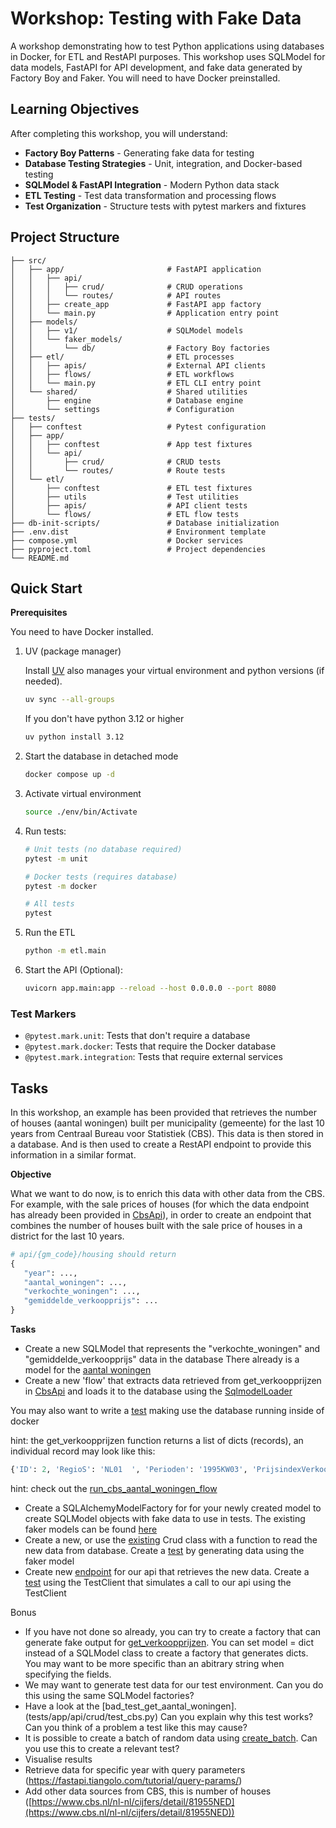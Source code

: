 # Workshop: Testing with Fake Data

A workshop demonstrating how to test Python applications using databases in Docker, for ETL and RestAPI purposes. This workshop uses SQLModel for data models, FastAPI for API development, and fake data generated by Factory Boy and Faker. You will need to have Docker preinstalled.

## Learning Objectives

After completing this workshop, you will understand:

- **Factory Boy Patterns** - Generating fake data for testing
- **Database Testing Strategies** - Unit, integration, and Docker-based testing
- **SQLModel & FastAPI Integration** - Modern Python data stack
- **ETL Testing** - Test data transformation and processing flows
- **Test Organization** - Structure tests with pytest markers and fixtures

## Project Structure

```
├── src/
│   ├── app/                       # FastAPI application
│   │   ├── api/
│   │   │   ├── crud/              # CRUD operations
│   │   │   └── routes/            # API routes
│   │   ├── create_app             # FastAPI app factory
│   │   └── main.py                # Application entry point
│   ├── models/
│   │   ├── v1/                    # SQLModel models
│   │   └── faker_models/
│   │       └── db/                # Factory Boy factories
│   ├── etl/                       # ETL processes
│   │   ├── apis/                  # External API clients
│   │   ├── flows/                 # ETL workflows
│   │   └── main.py                # ETL CLI entry point
│   └── shared/                    # Shared utilities
│       ├── engine                 # Database engine
│       └── settings               # Configuration
├── tests/
│   ├── conftest                   # Pytest configuration
│   ├── app/
│   │   ├── conftest               # App test fixtures
│   │   └── api/
│   │       ├── crud/              # CRUD tests
│   │       └── routes/            # Route tests
│   └── etl/
│       ├── conftest               # ETL test fixtures
│       ├── utils                  # Test utilities
│       ├── apis/                  # API client tests
│       └── flows/                 # ETL flow tests
├── db-init-scripts/               # Database initialization
├── .env.dist                      # Environment template
├── compose.yml                    # Docker services
├── pyproject.toml                 # Project dependencies
└── README.md
```

## Quick Start

**Prerequisites**

You need to have Docker installed.

1. UV (package manager)

    Install [UV](https://docs.astral.sh/uv/#installation) also manages your virtual environment and python versions (if needed).

    ```bash
    uv sync --all-groups
    ```

    If you don't have python 3.12 or higher
    ```bash
    uv python install 3.12
    ```

2. Start the database in detached mode

    ```bash
    docker compose up -d
    ```

3. Activate virtual environment

   ```bash
   source ./env/bin/Activate
   ```

4. Run tests:
   ```bash
   # Unit tests (no database required)
   pytest -m unit

   # Docker tests (requires database)
   pytest -m docker

   # All tests
   pytest
   ```

5. Run the ETL
   ```bash
   python -m etl.main
   ```

6. Start the API (Optional):
   ```bash
   uvicorn app.main:app --reload --host 0.0.0.0 --port 8080
   ```

### Test Markers
- `@pytest.mark.unit`: Tests that don't require a database
- `@pytest.mark.docker`: Tests that require the Docker database
- `@pytest.mark.integration`: Tests that require external services


## Tasks

In this workshop, an example has been provided that retrieves the number of houses (aantal woningen) built per municipality (gemeente) for the last 10 years from Centraal Bureau voor Statistiek (CBS). This data is then stored in a database. And is then used to create a RestAPI endpoint to provide this information in a similar format.

**Objective**

What we want to do now, is to enrich this data with other data from the CBS. For example, with the sale prices of houses (for which the data endpoint has already been provided in [CbsApi](src/etl/apis/cbs.py)), in order to create an endpoint that combines the number of houses built with the sale price of houses in a district for the last 10 years.

```python
# api/{gm_code}/housing should return
{
   "year": ...,
   "aantal_woningen": ...,
   "verkochte_woningen": ...,
   "gemiddelde_verkoopprijs": ...
}
```
**Tasks**

- Create a new SQLModel that represents the "verkochte_woningen" and "gemiddelde_verkoopprijs" data in the database 
There already is a model for the [aantal woningen](src/models/v1/cbs_aantal_woningen.py)
- Create a new 'flow' that extracts data retrieved from get_verkoopprijzen in [CbsApi](src/etl/apis/cbs.py) and loads it to the database using the [SqlmodelLoader](src/etl/flows/base.py)

You may also want to write a [test](tests/etl/flows/test_cbs_aantal_woningen.py) making use the database running inside of docker

hint: the get_verkoopprijzen function returns a list of dicts (records), an individual record may look like this:
```python
{'ID': 2, 'RegioS': 'NL01  ', 'Perioden': '1995KW03', 'PrijsindexVerkoopprijzen_1': 30, 'OntwikkelingTOVVoorgaandePeriode_2': 2.3, 'OntwikkelingTOVEenJaarEerder_3': None, 'VerkochteWoningen_4': 40498, 'OntwikkelingTOVVoorgaandePeriode_5': 9.3, 'OntwikkelingTOVEenJaarEerder_6': None, 'GemiddeldeVerkoopprijs_7': 95819, 'TotaleWaardeVerkoopprijzen_8': 3880}
```

hint: check out the [run_cbs_aantal_woningen_flow](src/etl/flows/cbs_aantal_woningen.py)


- Create a SQLAlchemyModelFactory for for your newly created model to create SQLModel objects with fake data to use in tests. The existing faker models can be found 
[here](src/models/faker_models/db/fake_models.py)
- Create a new, or use the [existing](src/app/api/crud/cbs.py) Crud class with a function to read the new data from database. Create a [test](tests/app/api/crud/test_cbs.py) by generating data using the faker model
- Create new [endpoint](src/app/api/routes/cbs_aantal_woningen.py) for our api that retrieves the new data.
Create a [test](tests/app/api/routes/test_cbs.py) using the TestClient that simulates a call to our api using the TestClient

Bonus
- If you have not done so already, you can try to create a factory that can generate fake output for [get_verkoopprijzen](src/etl/apis/cbs.py). You can set model = dict instead of a SQLModel class to create a factory that generates dicts. You may want to be more specific than an abitrary string when specifying the fields.
- We may want to generate test data for our test environment. Can you do this using the same SQLModel factories?
- Have a look at the [bad_test_get_aantal_woningen].(tests/app/api/crud/test_cbs.py)
Can you explain why this test works?
Can you think of a problem a test like this may cause?
- It is possible to create a batch of random data using [create_batch](https://factoryboy.readthedocs.io/en/stable/reference.html#factory.Factory.create_batch). Can you use this to create a relevant test?
- Visualise results
- Retrieve data for specific year with query parameters (https://fastapi.tiangolo.com/tutorial/query-params/)
- Add other data sources from CBS, this is number of houses ([https://www.cbs.nl/nl-nl/cijfers/detail/81955NED](https://www.cbs.nl/nl-nl/cijfers/detail/81955NED))

